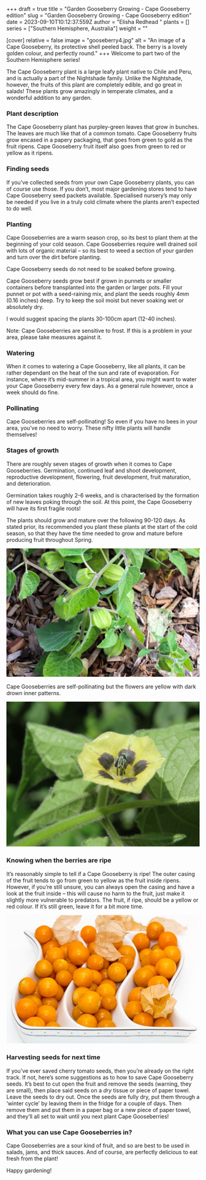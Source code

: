 +++
draft = true
title = "Garden Gooseberry Growing - Cape Gooseberry edition"
slug = "Garden Gooseberry Growing - Cape Gooseberry edition"
date = 2023-09-10T10:12:37.559Z
author = "Elisha Redhead "
plants = []
series = ["Southern Hemisphere, Australia"]
weight = ""

[cover]
relative = false
image = "gooseberry4.jpg"
alt = "An image of a Cape Gooseberry, its protective shell peeled back. The berry is a lovely golden colour, and perfectly round."
+++
Welcome to part two of the Southern Hemisphere series!

The Cape Gooseberry plant is a large leafy plant native to Chile and Peru, and is actually a part of the Nightshade family. Unlike the Nightshade, however, the fruits of this plant are completely edible, and go great in salads! These plants grow amazingly in temperate climates, and a wonderful addition to any garden. 

### **Plant description**

The Cape Gooseberry plant has purpley-green leaves that grow in bunches. The leaves are much like that of a common tomato. Cape Gooseberry fruits grow encased in a papery packaging, that goes from green to gold as the fruit ripens. Cape Gooseberry fruit itself also goes from green to red or yellow as it ripens.

### **Finding seeds**

If you’ve collected seeds from your own Cape Gooseberry plants, you can of course use those. If you don’t, most major gardening stores tend to have Cape Gooseberry seed packets available. Specialised nursery’s may only be needed if you live in a truly cold climate where the plants aren’t expected to do well.

### **Planting**

Cape Gooseberries are a warm season crop, so its best to plant them at the beginning of your cold season. Cape Gooseberries require well drained soil with lots of organic material – so its best to weed a section of your garden and turn over the dirt before planting.

Cape Gooseberry seeds do not need to be soaked before growing.

Cape Gooseberry seeds grow best if grown in punnets or smaller containers before transplanted into the garden or larger pots. Fill your punnet or pot with a seed-raining mix, and plant the seeds roughly 4mm (0.16 inches) deep. Try to keep the soil moist but never soaking wet or absolutely dry. 

I would suggest spacing the plants 30-100cm apart (12-40 inches).

Note: Cape Gooseberries are sensitive to frost. If this is a problem in your area, please take measures against it.

### **Watering**

When it comes to watering a Cape Gooseberry, like all plants, it can be rather dependant on the heat of the sun and rate of evaporation. For instance, where it’s mid-summer in a tropical area, you might want to water your Cape Gooseberry every few days. As a general rule however, once a week should do fine.

### **Pollinating**

Cape Gooseberries are self-pollinating! So even if you have no bees in your area, you’ve no need to worry. These nifty little plants will handle themselves!

### **Stages of growth**

There are roughly seven stages of growth when it comes to Cape Gooseberries. Germination, continued leaf and shoot development, reproductive development, flowering, fruit development, fruit maturation, and deterioration.

Germination takes roughly 2-6 weeks, and is characterised by the formation of new leaves poking through the soil. At this point, the Cape Gooseberry will have its first fragile roots!

The plants should grow and mature over the following 90-120 days. As stated prior, its recommended you plant these plants at the start of the cold season, so that they have the time needed to grow and mature before producing fruit throughout Spring.

![An image depicting a Cape Gooseberry bush. The leaves are pale green, and much like that of a tomato. It has a few unripe berries on the stems, all encased in a green papery shell.](gooseberry3.webp)

Cape Gooseberries are self-pollinating but the flowers are yellow with dark drown inner patterns.

![An image displaying the Cape Gooseberry fower - it is a pale yellow, and only one petal. The inside of the flower has brown spots. ](gooseberry2.jpg)

### **Knowing when the berries are ripe**

It’s reasonably simple to tell if a Cape Gooseberry is ripe! The outer casing of the fruit tends to go from green to yellow as the fruit inside ripens. However, if you’re still unsure, you can always open the casing and have a look at the fruit inside – this will cause no harm to the fruit, just make it slightly more vulnerable to predators. The fruit, if ripe, should be a yellow or red colour. If it’s still green, leave it for a bit more time.

![An image displaying many Cape Gooseberries, along with a few shells. The berries are bright gold and round.](cape1.jpg)

### **Harvesting seeds for next time**

If you’ve ever saved cherry tomato seeds, then you’re already on the right track. If not, here’s some suggestions as to how to save Cape Gooseberry seeds. It’s best to cut open the fruit and remove the seeds (warning, they are small), then place said seeds on a *dry* tissue or piece of paper towel. Leave the seeds to dry out. Once the seeds are fully dry, put them through a ‘winter cycle’ by leaving them in the fridge for a couple of days. Then remove them and put them in a paper bag or a new piece of paper towel, and they’ll all set to wait until you next plant Cape Gooseberries!

### **What you can use Cape Gooseberries in?**

Cape Gooseberries are a sour kind of fruit, and so are best to be used in salads, jams, and thick sauces. And of course, are perfectly delicious to eat fresh from the plant!

Happy gardening!